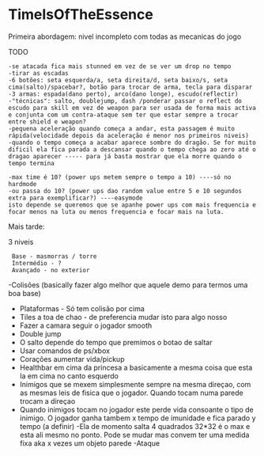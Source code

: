 # TimeIsOfTheEssence
Primeira abordagem: nivel incompleto com todas as mecanicas do jogo

TODO

  	-se atacada fica mais stunned em vez de se ver um drop no tempo
  	-tirar as escadas
  	-6 botões: seta esquerda/a, seta direita/d, seta baixo/s, seta cima(salto)/spacebar?, botão para trocar de arma, tecla para disparar
  	-3 armas: espada(dano perto), arco(dano longe), escudo(reflectir)
  	-"técnicas": salto, doublejump, dash /ponderar passar o reflect do escudo para skill em vez de weapon para ser usada de forma mais activa e conjunta com um contra-ataque sem ter que estar sempre a trocar entre shield e weapon?	
  	-pequena aceleração quando começa a andar, esta passagem é muito rápida(velocidade depois da aceleração é menor nos primeiros niveis)	
  	-quando o tempo começa a acabar aparece sombre do dragão. Se for muito dificil ela fica parada a descansar quando o tempo chega ao zero até o dragao aparecer ----- para já basta mostrar que ela morre quando o tempo termina
	
	-max time é 10? (power ups metem sempre o tempo a 10) ----só no hardmode
	-ou passa do 10? (power ups dao random value entre 5 e 10 segundos extra para exemplificar?) ----easymode
  	isto depende se queremos que se apanhe power ups com mais frequencia e focar menos na luta ou menos frequencia e focar mais na luta. 
  
 Mais tarde:
 
 3 niveis

	 Base - masmorras / torre
	 Intermédio - ?
	 Avançado - no exterior

	 

-Colisões (basically fazer algo melhor que aquele demo para termos uma boa base)
- Plataformas - Só tem colisão por cima
- Tiles a toa de chao - de preferencia mudar isto para algo nosso
- Fazer a camara seguir o jogador smooth
- Double jump
- O salto depende do tempo que premimos o botao de saltar
- Usar comandos de ps/xbox
- Corações aumentar vida/pickup
- Healthbar em cima da princesa a basicamente a mesma coisa que esta la em cima no canto esquerdo
- Inimigos que se mexem simplesmente sempre na mesma direçao, com as mesmas leis de fisica que o jogador. Quando tocam numa parede trocam a direçao
- Quando inimigos tocam no jogador este perde vida consoante o tipo de inimigo. O jogador ganha tambem x tempo de imunidade e fica parado y tempo (a definir)
-Ela de momento salta 4 quadrados 32*32 é o max e esta ali mesmo no ponto. Pode se mudar mas convem ter uma medida fixa aka x vezes um objeto parede
-Ataque